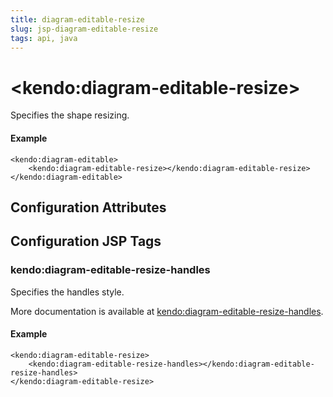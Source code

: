 ```yaml
---
title: diagram-editable-resize
slug: jsp-diagram-editable-resize
tags: api, java
---
```


# \<kendo:diagram-editable-resize\>

Specifies the shape resizing.

#### Example
    <kendo:diagram-editable>
        <kendo:diagram-editable-resize></kendo:diagram-editable-resize>
    </kendo:diagram-editable>

## Configuration Attributes


##  Configuration JSP Tags

### kendo:diagram-editable-resize-handles

Specifies the handles style.

More documentation is available at [kendo:diagram-editable-resize-handles](/kendo-ui/api/wrappers/jsp/diagram/editable-resize-handles).

#### Example

    <kendo:diagram-editable-resize>
        <kendo:diagram-editable-resize-handles></kendo:diagram-editable-resize-handles>
    </kendo:diagram-editable-resize>

